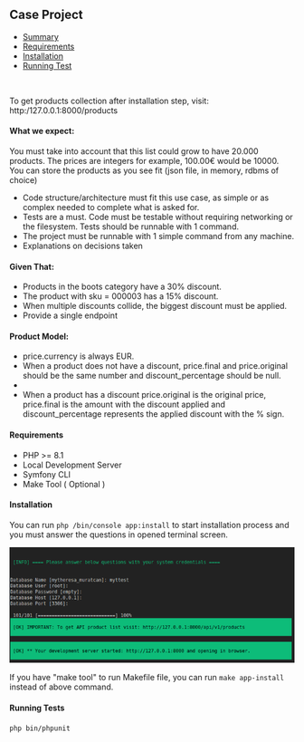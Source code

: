 <h2>Case Project</h2>

<ul>
    <li><a href="#summary">Summary</a></li>
    <li><a href="#reqs">Requirements</a></li>
    <li><a href="#installation">Installation</a></li>
    <li><a href="#tests">Running Test</a></li>
</ul>
<br>
<div id="summary">
    <p>To get products collection after installation step, visit: http:/127.0.0.1:8000/products</p>
    <p>
        <h4>What we expect: </h4>
         <p>
            You must take into account that this list could grow to have 20.000 products.
            The prices are integers for example, 100.00€ would be 10000.
            You can store the products as you see fit (json file, in memory, rdbms of choice)
        </p>
        <ul>
            <li>
                Code structure/architecture must fit this use case, as simple or as complex needed to complete what is asked for.
            </li>
            <li>
                Tests are a must. Code must be testable without requiring networking or the filesystem. Tests should be runnable with 1 command.
            </li>
            <li>The project must be runnable with 1 simple command from any machine.</li>
            <li>Explanations on decisions taken</li>
        </ul>
         <p>
            <h4>Given That: </h4>
            <ul>
                <li>Products in the boots category have a 30% discount.</li>
                <li>The product with sku = 000003 has a 15% discount.</li>
                <li>When multiple discounts collide, the biggest discount must be applied.</li>
                <li>Provide a single endpoint</li>
            </ul>
        </p>
         <p>
            <h4>Product Model: </h4>
            <ul>
                <li>price.currency is always EUR.</li>
                <li>When a product does not have a discount, price.final and price.original should be the   same number and discount_percentage should be null.</li>
                <li></li>
                <li>When a product has a discount price.original is the original price, price.final is the amount with the discount applied and discount_percentage represents the applied discount with the % sign.</li>
            </ul>
        </p>
    </p>
</div>
<div id="reqs">
    <h4>Requirements</h4>
    <ul>
        <li>PHP >= 8.1 </li>
        <li>Local Development Server</li>
        <li>Symfony CLI </li>
        <li> Make Tool ( Optional )</li>
    </ul>
</div>
<div id="installation">
    <h4>Installation</h4>
    <p>You can run <code>php /bin/console app:install</code> to start installation process and you must answer the questions in opened terminal screen.</p>
    <img src="./qsts.png" style="width=100%; max-height:250px"/>
    <p>If you have "make tool" to run Makefile file, you can run <code>make app-install</code> instead of above command.</p>
</div>

<div id="tests">
    <h4>Running Tests</h4>
    <code>php bin/phpunit</code>
</div>